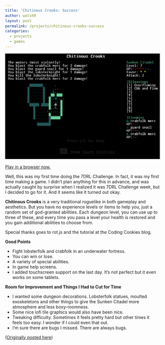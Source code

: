 ```yaml
---
title: 'Chitinous Crooks: Success'
author: walsh9
layout: post
permalink: /projects/chitinous-crooks-success
categories:
  - projects
  - games
---
```

![Chitinous Crooks Gamplay Screenshot](/i/ss-2015-03-15-at-11.02.02.png)

[Play in a browser now.](https://walsh9.github.io/7drl2015/)

Well, this was my first time doing the 7DRL Challenge. In fact, it was my first time making a game. I didn’t plan anything for this in advance, and was actually caught by surprise when I realized it was 7DRL Challenge week, but I decided to go for it. And it seems like it turned out okay.

**Chitinous Crooks** is a very traditional roguelike in both gameplay and aesthetics. But you have no experience levels or items to help you, just a random set of god-granted abilities. Each dungeon level, you can use up to three of these, and every time you pass a level your health is restored and you gain additional abilities to choose from.

Special thanks goes to rot.js and the tutorial at the Coding Cookies blog.

**Good Points**

- Fight lobsterfolk and crabfolk in an underwater fortress.
- You can win or lose.
- A variety of special abilities.
- In game help screens.
- I added touchscreen support on the last day. It’s not perfect but it even works on some tablets.

**Room for Improvement and Things I Had to Cut for Time**

- I wanted some dungeon decorations. Lobsterfolk statues, moulted exoskeletons and other things to give the Sunken Citadel more atmosphere and less boxy-roomness.
- Some nice lofi tile graphics would also have been nice.
- Tweaking difficulty. Sometimes it feels pretty hard but other times it feels too easy. I wonder if I could even that out.
- I’m sure there are bugs I missed. There are always bugs.

([Originally posted here](http://7drl.org/2015/03/16/chitinous-crooks-success/))